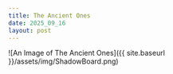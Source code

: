 ```yaml
---
title: The Ancient Ones
date: 2025_09_16
layout: post
---
```


![An Image of The Ancient Ones]({{ site.baseurl }}/assets/img/ShadowBoard.png)

